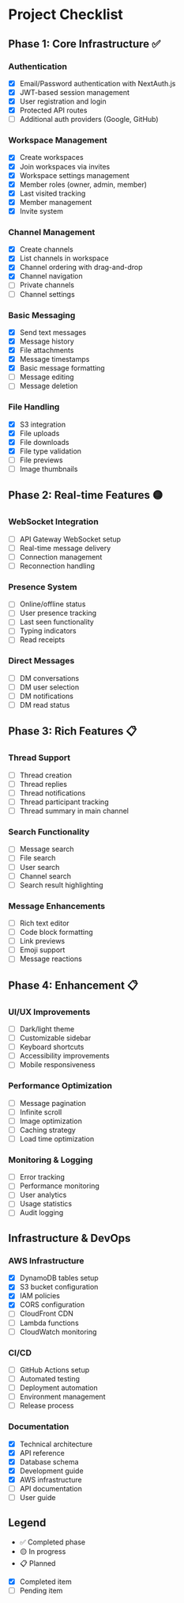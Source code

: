 # Project Checklist

## Phase 1: Core Infrastructure ✅

### Authentication
- [x] Email/Password authentication with NextAuth.js
- [x] JWT-based session management
- [x] User registration and login
- [x] Protected API routes
- [ ] Additional auth providers (Google, GitHub)

### Workspace Management
- [x] Create workspaces
- [x] Join workspaces via invites
- [x] Workspace settings management
- [x] Member roles (owner, admin, member)
- [x] Last visited tracking
- [x] Member management
- [x] Invite system

### Channel Management
- [x] Create channels
- [x] List channels in workspace
- [x] Channel ordering with drag-and-drop
- [x] Channel navigation
- [ ] Private channels
- [ ] Channel settings

### Basic Messaging
- [x] Send text messages
- [x] Message history
- [x] File attachments
- [x] Message timestamps
- [x] Basic message formatting
- [ ] Message editing
- [ ] Message deletion

### File Handling
- [x] S3 integration
- [x] File uploads
- [x] File downloads
- [x] File type validation
- [ ] File previews
- [ ] Image thumbnails

## Phase 2: Real-time Features 🟡

### WebSocket Integration
- [ ] API Gateway WebSocket setup
- [ ] Real-time message delivery
- [ ] Connection management
- [ ] Reconnection handling

### Presence System
- [ ] Online/offline status
- [ ] User presence tracking
- [ ] Last seen functionality
- [ ] Typing indicators
- [ ] Read receipts

### Direct Messages
- [ ] DM conversations
- [ ] DM user selection
- [ ] DM notifications
- [ ] DM read status

## Phase 3: Rich Features 📋

### Thread Support
- [ ] Thread creation
- [ ] Thread replies
- [ ] Thread notifications
- [ ] Thread participant tracking
- [ ] Thread summary in main channel

### Search Functionality
- [ ] Message search
- [ ] File search
- [ ] User search
- [ ] Channel search
- [ ] Search result highlighting

### Message Enhancements
- [ ] Rich text editor
- [ ] Code block formatting
- [ ] Link previews
- [ ] Emoji support
- [ ] Message reactions

## Phase 4: Enhancement 📋

### UI/UX Improvements
- [ ] Dark/light theme
- [ ] Customizable sidebar
- [ ] Keyboard shortcuts
- [ ] Accessibility improvements
- [ ] Mobile responsiveness

### Performance Optimization
- [ ] Message pagination
- [ ] Infinite scroll
- [ ] Image optimization
- [ ] Caching strategy
- [ ] Load time optimization

### Monitoring & Logging
- [ ] Error tracking
- [ ] Performance monitoring
- [ ] User analytics
- [ ] Usage statistics
- [ ] Audit logging

## Infrastructure & DevOps

### AWS Infrastructure
- [x] DynamoDB tables setup
- [x] S3 bucket configuration
- [x] IAM policies
- [x] CORS configuration
- [ ] CloudFront CDN
- [ ] Lambda functions
- [ ] CloudWatch monitoring

### CI/CD
- [ ] GitHub Actions setup
- [ ] Automated testing
- [ ] Deployment automation
- [ ] Environment management
- [ ] Release process

### Documentation
- [x] Technical architecture
- [x] API reference
- [x] Database schema
- [x] Development guide
- [x] AWS infrastructure
- [ ] API documentation
- [ ] User guide

## Legend
- ✅ Completed phase
- 🟡 In progress
- 📋 Planned
- [x] Completed item
- [ ] Pending item
